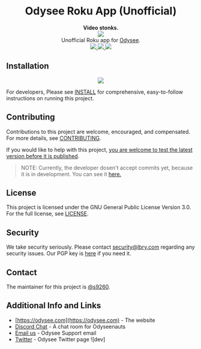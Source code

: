 <h1 align="center">Odysee Roku App (Unofficial)</h1>
<div align="center">
  <strong>Video stonks.</strong>
</div>

<div align="center">
 <a href="https://odysee.com">
 <img src="https://halitesoftware.com/rokulatest.png">
 </a>
</div>

<div align="center">
  Unofficial Roku app for <a href="https://odysee.com">Odysee</a>.
</div>


<div align="center">
  <a href="https://github.com/lbryio/lbry.com/blob/master/LICENSE">
    <img src="https://img.shields.io/dub/l/vibe-d.svg?style=flat-square"/>
  </a>

  <a href="https://chat.lbry.com">
    <img src="https://img.shields.io/discord/362322208485277697.svg?style=flat-square&logo=discord"/>
  </a>

  <a href="https://tosdr.org/en/service/2391">
    <img src="https://shields.tosdr.org/en_2391.svg"/>
</a>
</div>


## Installation
<div align="center">
  <a href="https://channelstore.roku.com/details/9c8df00ea3b378467cfced954e1aa40e/odysee-unofficial">
   <img src="https://img.shields.io/badge/-Download%20via%20Roku%20Channel%20Store-lightgrey?logo=Roku&color=662d91"/>
  </a>
</div>

For developers, Please see [INSTALL](INSTALL.md) for comprehensive, easy-to-follow instructions on running this project.

## Contributing
Contributions to this project are welcome, encouraged, and compensated. For more details, see [CONTRIBUTING](https://lbry.tech/contribute).

If you would like to help with this project, [you are welcome to test the latest version before it is published](https://my.roku.com/account/add?channel=odyseeunofficialedge).

> NOTE:
> Currently, the developer dosen't accept commits yet, because it is in development. You can see it [here.](https://github.com/lbryio/odysee-roku/issues/7)

## License
This project is licensed under the GNU General Public License Version 3.0. For the full license, see [LICENSE](LICENSE).

## Security
We take security seriously. Please contact security@lbry.com regarding any security issues. Our PGP key is [here](https://keybase.io/lbry/key.asc) if you need it.

## Contact
The maintainer for this project is [@s9260](https://github.com/s9260).

## Additional Info and Links
- [https://odysee.com](https://odysee.com) - The website
- [Discord Chat](https://chat.lbry.com) - A chat room for Odyseenauts
- [Email us](mailto:hello@odysee.com) - Odysee Support email
- [Twitter](https://twitter.com/@odysee) - Odysee Twitter page
![dev]
